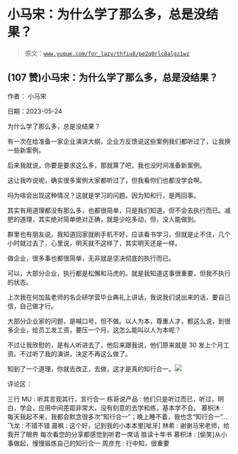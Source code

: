# 小马宋：为什么学了那么多，总是没结果？

> 原文：[`www.yuque.com/for_lazy/thfiu8/pe2q0rlc8algz1wz`](https://www.yuque.com/for_lazy/thfiu8/pe2q0rlc8algz1wz)



## (107 赞)小马宋：为什么学了那么多，总是没结果？ 

作者： 小马宋 

日期：2023-05-24 

为什么学了那么多，总是没结果？ 

有一次在给准备一家企业演讲大纲，企业方反馈说这些案例我们都听过了，让我换一些新案例。 

后来我就说，你要是要求这么多，那就算了吧，我也没时间准备新案例。 

这让我咋说呢，确实很多案例大家都听过了，但我看你们也都没学会啊。 

吗为啥会出现这种情况？这就是学习的问题。因为知和行，是两回事。 

其实有用道理都没有那么多，也都很简单，只是我们知道，但不会去执行而已。减肥的道理，其实绝对简单绝对正确，就是少吃多动，但，没人能做到。 

群里也有朋友说，我知道回家就刷手机不好，应该看书学习，但就是止不住，几个小时就过去了，心里说，明天就不这样了，其实明天还是一样。 

做企业，很多事也都很简单，无非就是坚决彻底的执行而已。 

可以，大部分企业，执行都是松懈和马虎的。就是我知道这事很重要，但我不执行的状态。 

上次我在何加盐老师的名企研学营毕业典礼上讲话，我说我们说出来的话，要自己信，自己做才行。 

大部分企业家的问题，是喊口号，但不做。以人为本，尊重人才，都这么说，到很多企业，给员工发工资，要压一个月，这怎么能叫以人为本呢？ 

不过让我欣慰的，是有人听进去了，他后来跟我说，他们原来就是 30 发上个月工资。不过听了我的演讲，决定不再这么做了。 

知到了一个道理，你就去改正，去做，这才是真的知行合一。![](img/6e2614d8dda6df165af2b9c5618640f0.png) 

评论区： 

三行 MU : 听其言观其行，言行合一 栋哥说产品 : 他们只是听过而已，听过，明白，学会，应用中间差距非常大，没有刻意的去学和练，基本学不会。 慕枳沐 : 每天我起不来，我都会默念很多次“知行合一”；晚上睡不着，我也念“知行合一”... 飞龙 : 不错不错 晨枫 : 这个好，记到我的小本本里[呲牙] 林希 : 谢谢马宋老师，给我开了眼界 每次看您的分享都感觉到听君一席话 胜读十年书 慕枳沐 : [偷笑]从小事做起，慢慢锻炼自己的知行合一 周彦充 : 行中知，很重要